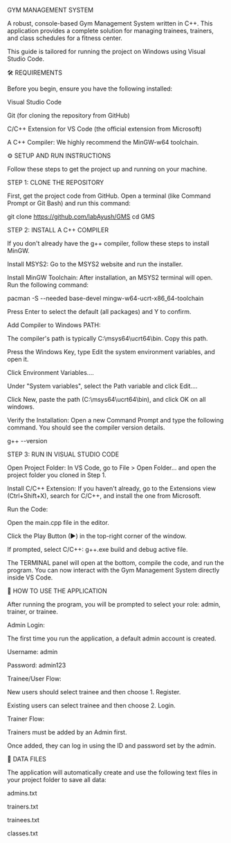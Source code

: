 GYM MANAGEMENT SYSTEM

A robust, console-based Gym Management System written in C++. This application provides a complete solution for managing trainees, trainers, and class schedules for a fitness center.

This guide is tailored for running the project on Windows using Visual Studio Code.

🛠️ REQUIREMENTS

Before you begin, ensure you have the following installed:

Visual Studio Code

Git (for cloning the repository from GitHub)

C/C++ Extension for VS Code (the official extension from Microsoft)

A C++ Compiler: We highly recommend the MinGW-w64 toolchain.

⚙️ SETUP AND RUN INSTRUCTIONS

Follow these steps to get the project up and running on your machine.

STEP 1: CLONE THE REPOSITORY

First, get the project code from GitHub. Open a terminal (like Command Prompt or Git Bash) and run this command:

git clone https://github.com/labAyush/GMS
cd GMS


STEP 2: INSTALL A C++ COMPILER

If you don't already have the g++ compiler, follow these steps to install MinGW.

Install MSYS2: Go to the MSYS2 website and run the installer.

Install MinGW Toolchain: After installation, an MSYS2 terminal will open. Run the following command:


pacman -S --needed base-devel mingw-w64-ucrt-x86_64-toolchain


Press Enter to select the default (all packages) and Y to confirm.

Add Compiler to Windows PATH:

The compiler's path is typically C:\msys64\ucrt64\bin. Copy this path.

Press the Windows Key, type Edit the system environment variables, and open it.

Click Environment Variables....

Under "System variables", select the Path variable and click Edit....

Click New, paste the path (C:\msys64\ucrt64\bin), and click OK on all windows.

Verify the Installation: Open a new Command Prompt and type the following command. You should see the compiler version details.

g++ --version


STEP 3: RUN IN VISUAL STUDIO CODE

Open Project Folder: In VS Code, go to File > Open Folder... and open the project folder you cloned in Step 1.

Install C/C++ Extension: If you haven't already, go to the Extensions view (Ctrl+Shift+X), search for C/C++, and install the one from Microsoft.

Run the Code:

Open the main.cpp file in the editor.

Click the Play Button (▶) in the top-right corner of the window.

If prompted, select C/C++: g++.exe build and debug active file.

The TERMINAL panel will open at the bottom, compile the code, and run the program. You can now interact with the Gym Management System directly inside VS Code.

🚀 HOW TO USE THE APPLICATION

After running the program, you will be prompted to select your role: admin, trainer, or trainee.

Admin Login:

The first time you run the application, a default admin account is created.

Username: admin

Password: admin123

Trainee/User Flow:

New users should select trainee and then choose 1. Register.

Existing users can select trainee and then choose 2. Login.

Trainer Flow:

Trainers must be added by an Admin first.

Once added, they can log in using the ID and password set by the admin.

📂 DATA FILES

The application will automatically create and use the following text files in your project folder to save all data:

admins.txt

trainers.txt

trainees.txt

classes.txt
